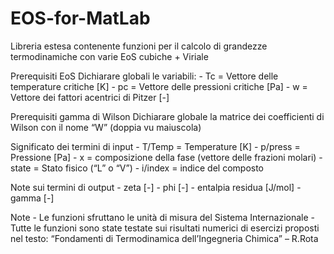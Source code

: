 # EOS-for-MatLab
Libreria estesa contenente funzioni per il calcolo di grandezze termodinamiche con varie EoS cubiche + Viriale

Prerequisiti EoS 
Dichiarare globali le variabili: 
		-  Tc = Vettore delle temperature critiche [K] 
		-  pc = Vettore delle pressioni critiche [Pa] 
		-  w = Vettore dei fattori acentrici di Pitzer [-] 

Prerequisiti gamma di Wilson 
Dichiarare globale la matrice dei coefficienti di Wilson con il nome “W” (doppia vu maiuscola)
 
Significato dei termini di input 
		-  T/Temp = Temperature [K] 
		-  p/press = Pressione [Pa] 
		-  x = composizione della fase (vettore delle frazioni molari) 
		-  state = Stato fisico (“L” o “V”) 
		-  i/index = indice del composto 

Note sui termini di output 
		-  zeta [-] 
		-  phi [-] 
		-  entalpia residua [J/mol] 
		-  gamma [-] 

Note 
		-  Le funzioni sfruttano le unità di misura del Sistema Internazionale 
		-  Tutte le funzioni sono state testate sui risultati numerici di esercizi proposti nel testo: 
			“Fondamenti di Termodinamica dell’Ingegneria Chimica” – R.Rota 
